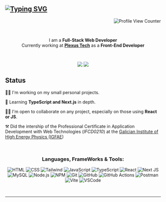 ## [![Typing SVG](https://readme-typing-svg.herokuapp.com?font=Fira+Code&pause=1000&width=435&lines=Hey+there%2C+I'm+Abdullah+Sharifi!+%F0%9F%91%8B)](https://git.io/typing-svg)

<div align="right">

![Profile View Counter](https://komarev.com/ghpvc/?username=ab-sharifi21&color=34aee4)

</div>

<br />
<div align="center">
  
  I am a <b>Full-Stack Web Developer</b>
  <br/>
  Currently working at <b><a target="_blank" href="https://www.plexus.es/">Plexus Tech</a></b> as a <b>Front-End Developer</b>

  <br/>

[<img src="https://img.shields.io/badge/-Abdul_Sharifi-blue?style=flat-square&logo=Linkedin&logoColor=white&color=34aee4&link=https://www.linkedin.com/in/abdullahsharifi/)">](https://www.linkedin.com/in/abdullahsharifi/)
[<img src="https://img.shields.io/badge/-Porfolio-blue?style=flat-square&logo=googlechrome&logoColor=white&color=34aee4&link=https://abdullah-sharifi.netlify.app/)">](https://abdullah-sharifi.vercel.app/)

</div>

## Status

👩‍💻 I'm working on my small personal projects.

🧠 Learning **TypeScript and Next.js** in depth.

👯‍♀️ I'm open to collaborate on any project, especially on those using **React or JS**.

⚒️ Did the intership of the Professional Certificate in Application Development with Web Technologies (<i>IFCD0210</i>) at the <a target="_blank" href="https://igfae.usc.es/igfae/es/la-experiencia-de-abdullah-en-el-igfae-tres-semanas-de-trabajo-para-mejorar-la-organizacion-interna-del-centro/"> Galician Institute of High Energy Physics </a> (<a target="_blank" href="https://igfae.usc.es/igfae/es/la-experiencia-de-abdullah-en-el-igfae-tres-semanas-de-trabajo-para-mejorar-la-organizacion-interna-del-centro/">IGFAE</a>)

<br/>

<div align="center">

  <h3>Languages, FrameWorks & Tools:</h3
  <br />
  
  ![HTML](https://img.shields.io/badge/HTML5-E34F26?style=for-the-badge&logo=html5&logoColor=white)
  ![CSS](https://img.shields.io/badge/CSS3-1572B6?style=for-the-badge&logo=css3&logoColor=white)
  ![Tailwind](https://img.shields.io/badge/Tailwind%20CSS-06B6D4.svg?style=for-the-badge&logo=Tailwind-CSS&logoColor=white)
  ![JavaScript](https://img.shields.io/badge/JavaScript-F7DF1E.svg?style=for-the-badge&logo=JavaScript&logoColor=black)
  ![TypeScript](https://img.shields.io/badge/TypeScript-3178C6.svg?style=for-the-badge&logo=TypeScript&logoColor=white)
  ![React](https://img.shields.io/badge/React-61DAFB.svg?style=for-the-badge&logo=React&logoColor=black)
  ![Next JS](https://img.shields.io/badge/Next-black?style=for-the-badge&logo=next.js&logoColor=white)
  ![MySQL](https://img.shields.io/badge/MySQL-005C84?style=for-the-badge&logo=mysql&logoColor=white)
  ![Node.js](https://img.shields.io/badge/Node.js-339933.svg?style=for-the-badge&logo=nodedotjs&logoColor=white)
  ![NPM](https://img.shields.io/badge/NPM-%23CB3837.svg?style=for-the-badge&logo=npm&logoColor=white)
  ![Git](https://img.shields.io/badge/GIT-E44C30?style=for-the-badge&logo=git&logoColor=white)
  ![GitHub](https://img.shields.io/badge/github-%23121011.svg?style=for-the-badge&logo=github&logoColor=white)
  ![GitHub Actions](https://img.shields.io/badge/github%20actions-%232671E5.svg?style=for-the-badge&logo=githubactions&logoColor=white)
  ![Postman](https://img.shields.io/badge/Postman-FF6C37.svg?style=for-the-badge&logo=Postman&logoColor=white)
  ![Vite](https://img.shields.io/badge/Vite-646CFF.svg?style=for-the-badge&logo=Vite&logoColor=white)
  ![VSCode](https://img.shields.io/badge/Visual%20Studio%20Code-007ACC.svg?style=for-the-badge&logo=Visual-Studio-Code&logoColor=white)

</div>
<br />

---
